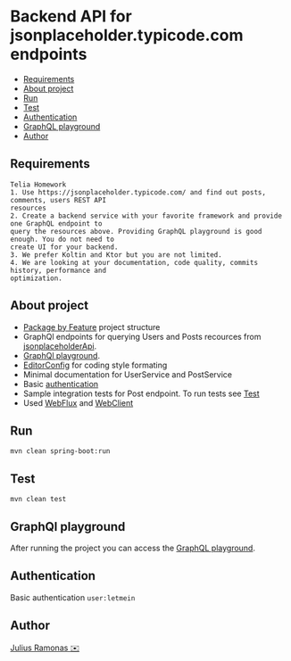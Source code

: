 # Backend API for jsonplaceholder.typicode.com endpoints

* [Requirements](#requirements)
* [About project](#about-project)
* [Run](#run)
* [Test](#test)
* [Authentication](#authentication)
* [GraphQL playground](#graphql-playground)
* [Author](author)

## Requirements
    Telia Homework
    1. Use https://jsonplaceholder.typicode.com/ and find out posts, comments, users REST API
    resources
    2. Create a backend service with your favorite framework and provide one GraphQL endpoint to
    query the resources above. Providing GraphQL playground is good enough. You do not need to
    create UI for your backend.
    3. We prefer Koltin and Ktor but you are not limited.
    4. We are looking at your documentation, code quality, commits history, performance and
    optimization.

## About project
- [Package by Feature](https://www.techyourchance.com/popular-package-structures#package-by-feature) project structure
- GraphQl endpoints for querying Users and Posts  recources from [jsonplaceholderApi](https://jsonplaceholder.typicode.com/).
- [GraphQl playground](#graphql-playground).
- [EditorConfig](https://EditorConfig.org) for coding style formating
- Minimal documentation for UserService and PostService
- Basic [authentication](#authentication)
- Sample integration tests for Post endpoint. To run tests see [Test](#test)
- Used [WebFlux](https://docs.spring.io/spring-framework/docs/current/reference/html/web-reactive.html) and [WebClient](https://docs.spring.io/spring-framework/docs/current/reference/html/web-reactive.html#webflux-client)

## Run
    mvn clean spring-boot:run

## Test
    mvn clean test

## GraphQl playground
After running the project you can access the [GraphQL playground](http://localhost:8080/graphiql?path=/graphql).

## Authentication
Basic authentication
`user:letmein`

## Author
[Julius Ramonas ✉️](mailto:julius@ramonas.xyz)

